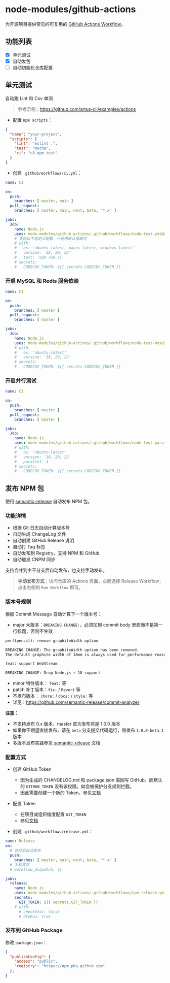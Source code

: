 # node-modules/github-actions

为开源项目提供常见的可复用的 [GitHub Actions Workflow](https://docs.github.com/en/actions/using-workflows/reusing-workflows#using-inputs-and-secrets-in-a-reusable-workflow)。

## 功能列表

- [x] 单元测试
- [x] 自动发包
- [ ] 自动初始化仓库配置

## 单元测试

自动跑 Lint 和 Cov 单测

> 参考示例：<https://github.com/artus-cli/examples/actions>

- 配置 `npm scripts`：

```json
{
  "name": "your-project",
  "scripts": {
    "lint": "eslint .",
    "test": "mocha",
    "ci": "c8 npm test"
  }
}
```

- 创建 `.github/workflows/ci.yml`：

```yaml
name: CI

on:
  push:
    branches: [ master, main ]
  pull_request:
    branches: [ master, main, next, beta, '*.x' ]

jobs:
  Job:
    name: Node.js
    uses: node-modules/github-actions/.github/workflows/node-test.yml@master
    # 支持以下自定义配置，一般用默认值即可
    # with:
    #   os: 'ubuntu-latest, macos-latest, windows-latest'
    #   version: '18, 20, 22'
    #   test: 'npm run ci'
    # secrets:
    #   CODECOV_TOKEN: ${{ secrets.CODECOV_TOKEN }}
```

### 开启 MySQL 和 Redis 服务依赖

```yaml
name: CI

on:
  push:
    branches: [ master ]
  pull_request:
    branches: [ master ]

jobs:
  Job:
    name: Node.js
    uses: node-modules/github-actions/.github/workflows/node-test-mysql.yml@master
    # with:
    #   os: 'ubuntu-latest'
    #   version: '18, 20, 22'
    # secrets:
    #   CODECOV_TOKEN: ${{ secrets.CODECOV_TOKEN }}
```

### 开启并行测试

```yaml
name: CI

on:
  push:
    branches: [ master ]
  pull_request:
    branches: [ master ]

jobs:
  Job:
    name: Node.js
    uses: node-modules/github-actions/.github/workflows/node-test-parallel.yml@master
    # with:
    #   os: 'ubuntu-latest'
    #   version: '18, 20, 22'
    #   parallel: 3
    # secrets:
    #   CODECOV_TOKEN: ${{ secrets.CODECOV_TOKEN }}
```

## 发布 NPM 包

使用 [semantic-release](https://semantic-release.gitbook.io/) 自动发布 NPM 包。

### 功能详情

- 根据 Git 日志自动计算版本号
- 自动生成 ChangeLog 文件
- 自动创建 GitHub Release 说明
- 自动打 Tag 标签
- 自动发布到 Registry，支持 NPM 和 GitHub
- 自动触发 CNPM 同步

支持合并到主干分支后自动发布，也支持手动发布。

> **手动发布方式**：访问仓库的 Actions 页面，左侧选择 Release Workflow，点击右侧的 `Run Workflow` 即可。

### 版本号规则

根据 Commit Message 自动计算下一个版本号：

- major 大版本：`BREAKING CHANGE:`，必须加到 commit body 里面而不是第一行标题，否则不生效

```bash
perf(pencil): remove graphiteWidth option

BREAKING CHANGE: The graphiteWidth option has been removed.
The default graphite width of 10mm is always used for performance reason.
```

```bash
feat: support WebStream

BREAKING CHANGE: Drop Node.js < 18 support
```

- minor 特性版本： `feat:` 等
- patch 补丁版本：`fix:` / `Revert` 等
- 不发布版本： `chore:` / `docs:` / `style:` 等
- 详见：<https://github.com/semantic-release/commit-analyzer>

**注意：**

- 不支持发布 0.x 版本，master 首次发布将是 1.0.0 版本
- 如果你不期望直接发布，请在 `beta` 分支提交代码运行，将发布 `1.0.0-beta.1` 版本
- 多版本发布实践参见 [semantic-release](https://semantic-release.gitbook.io/semantic-release/recipes/release-workflow/distribution-channels) 文档

### 配置方式

- 创建 GitHub Token
  - 因为生成的 CHANGELOG.md 和 package.json 需回写 GitHub，而默认的 `GITHUB_TOKEN` 没有该权限。如会被保护分支规则拦截。
  - 因此需要创建一个新的 Token，参见[文档](https://docs.github.com/en/github/authenticating-to-github/creating-a-personal-access-token)

- 配置 Token
  - 在项目或组织维度配置 `GIT_TOKEN`
  - 参见[文档](https://docs.github.com/en/codespaces/managing-codespaces-for-your-organization/managing-encrypted-secrets-for-your-repository-and-organization-for-github-codespaces)

- 创建 `.github/workflows/release.yml`：

```yaml
name: Release
on:
  # 合并后自动发布
  push:
    branches: [ master, main, next, beta, '*.x' ]
  # 手动发布
  # workflow_dispatch: {}

jobs:
  release:
    name: Node.js
    uses: node-modules/github-actions/.github/workflows/npm-release.yml@master
    secrets:
      GIT_TOKEN: ${{ secrets.GIT_TOKEN }}
    # with:
      # checkTest: false
      # dryRun: true
```

### 发布到 GitHub Package

修改 `package.json`：

```json
{
  "publishConfig": {
    "access": "public",
    "registry": "https://npm.pkg.github.com"
  },
}
```
